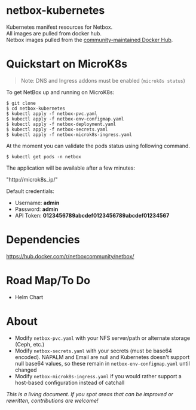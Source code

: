 # netbox-kubernetes

Kubernetes manifest resources for Netbox.  
All images are pulled from docker hub.  
Netbox images pulled from the [community-maintained Docker Hub](https://hub.docker.com/r/netboxcommunity/netbox/).

# Quickstart on MicroK8s

> Note: DNS and Ingress addons must be enabled (`microk8s status`)

To get NetBox up and running on MicroK8s:

```
$ git clone
$ cd netbox-kubernetes
$ kubectl apply -f netbox-pvc.yaml
$ kubectl apply -f netbox-env-configmap.yaml
$ kubectl apply -f netbox-deployment.yaml
$ kubectl apply -f netbox-secrets.yaml
$ kubectl apply -f netbox-microk8s-ingress.yaml
```

At the moment you can validate the pods status using following command.

```
$ kubectl get pods -n netbox
```

The application will be available after a few minutes:

"http://microk8s_ip/"


Default credentials:

* Username: **admin**
* Password: **admin**
* API Token: **0123456789abcdef0123456789abcdef01234567**

# Dependencies

https://hub.docker.com/r/netboxcommunity/netbox/

# Road Map/To Do

* Helm Chart

# About

* Modify `netbox-pvc.yaml` with your NFS server/path or alternate storage (Ceph, etc.)
* Modify `netbox-secrets.yaml` with your secrets (must be base64 encoded). NAPALM and Email are null and Kubernetes doesn't support null base64 values, so these remain in `netbox-env-configmap.yaml` until changed
* Modify `netbox-microk8s-ingress.yaml` if you would rather support a host-based configuration instead of catchall

_This is a living document._
_If you spot areas that can be improved or rewritten, contributions are welcome!_
